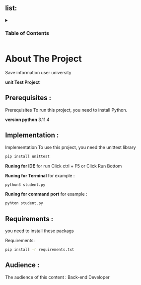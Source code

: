 ## list:
<details>
  <summary><h3>Table of Contents</summary>
  <ol>
    <li>
      <a href="#About-The-Project">About The Project</a>
      <ul>
      <li>
      <a href="#Audience">Audience</a>
      </ul>
      </li>
    </li>
    <li>
      <a href="#prerequisites">prerequisites</a>
      <ul>
        <li>
        <a href="#Implementation">Implementation</a>
        </li>
        <li>
        <a href="#Requirements">Requirements</a>
        </li>
        </ul>
  </ol>
</details>

# About The Project
Save information user university 

**unit Test Project**

## Prerequisites :
 
Prerequisites To run this project, you need to install Python.

**version python** 3.11.4

## Implementation :

Implementation  To use this project, you need the unittest library

```bash
pip install unittest
```

**Runing for IDE**
for run Click ctrl + F5 or Click Run Bottom 

**Runing for Terminal**
for example :
```bash
python3 student.py
```

**Runing for command port**
for example :
```bash
pyhton student.py
```

## Requirements :

you need to install these packags

Requirements:
```bash
pip install -r requirements.txt
```


## Audience :

The audience of this content : Back-end Developer
